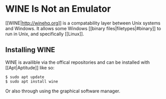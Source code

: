 # WINE Is Not an Emulator

[[WINE|http://winehq.org]] is a compatability layer between Unix systems and Windows. It allows some Windows [[binary files|filetypes|#binary]] to run in Unix, and specifically [[Linux]].

## Installing WINE

WINE is availible via the offical repositories and can be installed with [[Apt|Aptitude]] like so:

```
$ sudo apt update
$ sudo apt install wine
```

Or also through using the graphical software manager.



